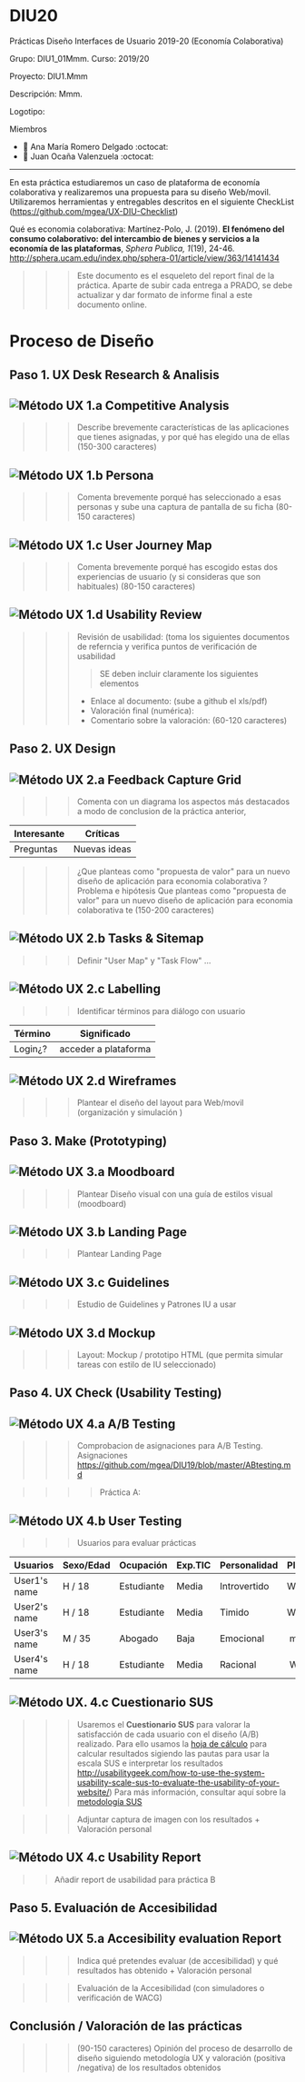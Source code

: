 # DIU20
Prácticas Diseño Interfaces de Usuario 2019-20 (Economía Colaborativa) 

Grupo: DIU1_01Mmm.  Curso: 2019/20 

Proyecto: DIU1.Mmm

Descripción: Mmm.

Logotipo:

Miembros
 * :bust_in_silhouette:   Ana María Romero Delgado     :octocat:     
 * :bust_in_silhouette:  Juan Ocaña Valenzuela     :octocat:

----- 

En esta práctica estudiaremos un caso de plataforma de economía colaborativa y realizaremos una propuesta para su diseño Web/movil. Utilizaremos herramientas y entregables descritos en el siguiente CheckList (https://github.com/mgea/UX-DIU-Checklist) 


Qué es economia colaborativa: Martínez-Polo, J. (2019). **El fenómeno del consumo colaborativo: del intercambio de bienes y servicios a la economía de las plataformas**, *Sphera Publica, 1*(19), 24-46. http://sphera.ucam.edu/index.php/sphera-01/article/view/363/14141434

>>> Este documento es el esqueleto del report final de la práctica. Aparte de subir cada entrega a PRADO, se debe actualizar y dar formato de informe final a este documento online. 


# Proceso de Diseño 

## Paso 1. UX Desk Research & Analisis 

![Método UX](img/Competitive.png) 1.a Competitive Analysis
-----

>>> Describe brevemente características de las aplicaciones que tienes asignadas, y por qué has elegido una de ellas (150-300 caracteres) 

![Método UX](img/Persona.png) 1.b Persona
-----

>>> Comenta brevemente porqué has seleccionado a esas personas y sube una captura de pantalla de su ficha  (80-150 caracteres)

![Método UX](img/JourneyMap.png) 1.c User Journey Map
----


>>> Comenta brevemente porqué has escogido estas dos experiencias de usuario (y si consideras que son habituales) (80-150 caracteres) 

![Método UX](img/usabilityReview.png) 1.d Usability Review
----
>>>  Revisión de usabilidad: (toma los siguientes documentos de referncia y verifica puntos de verificación de  usabilidad
>>>> SE deben incluir claramente los siguientes elementos
>>> - Enlace al documento:  (sube a github el xls/pdf) 
>>> - Valoración final (numérica): 
>>> - Comentario sobre la valoración:  (60-120 caracteres)


## Paso 2. UX Design  


![Método UX](img/feedback-capture-grid.png) 2.a Feedback Capture Grid
----


>>> Comenta con un diagrama los aspectos más destacados a modo de conclusion de la práctica anterior,


 Interesante | Críticas     
| ------------- | -------
  Preguntas | Nuevas ideas
  
  
  
>>> ¿Que planteas como "propuesta de valor" para un nuevo diseño de aplicación para economia colaborativa ?
>>> Problema e hipótesis
>>>  Que planteas como "propuesta de valor" para un nuevo diseño de aplicación para economia colaborativa te
>>> (150-200 caracteres)

![Método UX](img/Sitemap.png) 2.b Tasks & Sitemap 
-----

>>> Definir "User Map" y "Task Flow" ... 


![Método UX](img/labelling.png) 2.c Labelling 
----


>>> Identificar términos para diálogo con usuario  

Término | Significado     
| ------------- | -------
  Login¿?  | acceder a plataforma


![Método UX](img/Wireframes.png) 2.d Wireframes
-----

>>> Plantear el  diseño del layout para Web/movil (organización y simulación ) 


## Paso 3. Make (Prototyping) 


![Método UX](img/moodboard.png) 3.a Moodboard
-----


>>> Plantear Diseño visual con una guía de estilos visual (moodboard) 

![Método UX](img/landing-page.png)  3.b Landing Page
----


>>> Plantear Landing Page 

![Método UX](img/guidelines.png) 3.c Guidelines
----

>>> Estudio de Guidelines y Patrones IU a usar 

![Método UX](img/mockup.png)  3.d Mockup
----

>>> Layout: Mockup / prototipo HTML  (que permita simular tareas con estilo de IU seleccionado)


## Paso 4. UX Check (Usability Testing) 


![Método UX](img/ABtesting.png) 4.a A/B Testing
----


>>> Comprobacion de asignaciones para A/B Testing. Asignaciones https://github.com/mgea/DIU19/blob/master/ABtesting.md

>>>> Práctica A: 


![Método UX](img/usability-testing.png) 4.b User Testing
----

>>> Usuarios para evaluar prácticas 


| Usuarios | Sexo/Edad     | Ocupación   |  Exp.TIC    | Personalidad | Plataforma | TestA/B
| ------------- | -------- | ----------- | ----------- | -----------  | ---------- | ----
| User1's name  | H / 18   | Estudiante  | Media       | Introvertido | Web.       | A 
| User2's name  | H / 18   | Estudiante  | Media       | Timido       | Web        | A 
| User3's name  | M / 35   | Abogado     | Baja        | Emocional    | móvil      | B 
| User4's name  | H / 18   | Estudiante  | Media       | Racional     | Web        | B 


![Método UX](img/Survey.png). 4.c Cuestionario SUS
----

>>> Usaremos el **Cuestionario SUS** para valorar la satisfacción de cada usuario con el diseño (A/B) realizado. Para ello usamos la [hoja de cálculo](https://github.com/mgea/DIU19/blob/master/Cuestionario%20SUS%20DIU.xlsx) para calcular resultados sigiendo las pautas para usar la escala SUS e interpretar los resultados
http://usabilitygeek.com/how-to-use-the-system-usability-scale-sus-to-evaluate-the-usability-of-your-website/)
Para más información, consultar aquí sobre la [metodología SUS](https://cui.unige.ch/isi/icle-wiki/_media/ipm:test-suschapt.pdf)

>>> Adjuntar captura de imagen con los resultados + Valoración personal 


![Método UX](img/usability-report.png) 4.c Usability Report
----

>> Añadir report de usabilidad para práctica B 



## Paso 5. Evaluación de Accesibilidad  


![Método UX](img/Accesibility.png)  5.a Accesibility evaluation Report
----

>>> Indica qué pretendes evaluar (de accesibilidad) y qué resultados has obtenido + Valoración personal

>>> Evaluación de la Accesibilidad (con simuladores o verificación de WACG) 



## Conclusión / Valoración de las prácticas


>>> (90-150 caracteres) Opinión del proceso de desarrollo de diseño siguiendo metodología UX y valoración (positiva /negativa) de los resultados obtenidos  







